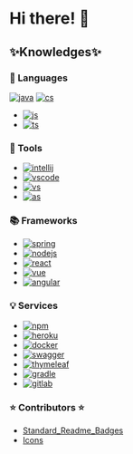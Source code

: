 # Hi there! 👋


## ✨Knowledges✨

### 💬 Languages
 [![java](https://img.shields.io/badge/-Java-007396?logo=java&logoColor=000)](https://www.java.com/en/)     [![cs](https://img.shields.io/badge/-C%20sharp-239120?logo=csharp&logoColor=000)](https://docs.microsoft.com/en-us/dotnet/csharp/)
- [![js](https://img.shields.io/badge/-JavaScript-F7DF1E?logo=javascript&logoColor=000)](https://www.javascript.com/ht)
- [![ts](https://img.shields.io/badge/-TypeScript-blue?logo=typescript&logoColor=000)](https://www.javascript.com/ht)

### 🧰 Tools
- [![intellij](https://img.shields.io/badge/-IntelliJ-ec137b?logo=intellijidea&logoColor=000)](https://www.jetbrains.com/idea/)
- [![vscode](https://img.shields.io/badge/-Visual%20Studio%20Code-007ACC?logo=visualstudiocode&logoColor=000)](https://code.visualstudio.com/)
- [![vs](https://img.shields.io/badge/-Visual%20Studio-5C2D91?logo=visualstudio&logoColor=000)](https://code.visualstudio.com/)
- [![as](https://img.shields.io/badge/-Android%20Studio-3DDC84?logo=androidstudio&logoColor=000)](https://developer.android.com/studio?gclid=CjwKCAjwopWSBhB6EiwAjxmqDVN6Kc2NzL4YOuA2mqhIdQrZLnRTlmGG1cm8nzIkTRKbUeXLBmrGfBoCdfcQAvD_BwE&gclsrc=aw.ds)

### 📚 Frameworks
- [![spring](https://img.shields.io/badge/-Spring%20Boot-2edf53?logo=spring&logoColor=000)](https://spring.io/)
- [![nodejs](https://img.shields.io/badge/-NodeJS-70d586?logo=nodedotjs&logoColor=000)](https://nodejs.org/en/)
- [![react](https://img.shields.io/badge/-React-67d0ef?logo=react&logoColor=000)](https://reactjs.org/)
- [![vue](https://img.shields.io/badge/-Vue-52b95e?logo=vuedotjs&logoColor=000)](https://vuejs.org/)
- [![angular](https://img.shields.io/badge/-Angular-ff4a22?logo=angular&logoColor=000)](https://angular.io/)

### 💡 Services
- [![npm](https://img.shields.io/badge/-npm-fff?logo=npm&logoColor=000)](https://www.npmjs.com/)
- [![heroku](https://img.shields.io/badge/-Heroku-b27cf2?logo=heroku&logoColor=000)](https://www.heroku.com/)
- [![docker](https://img.shields.io/badge/-Docker-60abf4?logo=docker&logoColor=000)](https://www.docker.com/)
- [![swagger](https://img.shields.io/badge/-Swagger-60f46b?logo=swagger&logoColor=000)](https://swagger.io/tools/swaggerhub/?utm_source=bing&utm_medium=ppcb&utm_campaign=SEM_SwaggerHub_PR_EMEA_ENG_EXT_Prospecting&utm_term=swagger&utm_content=&gclid=498ca814245c1992f76fca5bd0cb6e82&gclsrc=3p.ds&msclkid=498ca814245c1992f76fca5bd0cb6e82)
- [![thymeleaf](https://img.shields.io/badge/-Thymeleaf-349e3c?logo=thymeleaf&logoColor=000)](https://www.thymeleaf.org/)
- [![gradle](https://img.shields.io/badge/-Gradle-fff?logo=gradle&logoColor=000)](https://www.jetbrains.com/help/idea/gradle.html)
- [![gitlab](https://img.shields.io/badge/-GitLab-fff?logo=gitlab&logoColor=000)](https://gitlab.com/Haruberi)


### ⭐ Contributors ⭐
* [Standard_Readme_Badges](https://github.com/Naereen/badges/blob/master/README.md)
* [Icons](https://simpleicons.org/)
